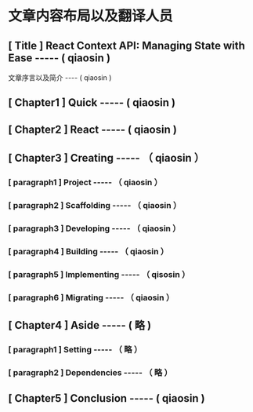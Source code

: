 # 文章内容布局以及翻译人员

## [ Title ] React Context API: Managing State with Ease ----- ( qiaosin )

文章序言以及简介 ---- ( qiaosin )

## [ Chapter1 ] Quick  ----- ( qiaosin )

## [ Chapter2 ] React  ----- ( qiaosin )

## [ Chapter3 ] Creating ----- （ qiaosin ）

### [  paragraph1 ] Project ----- （ qiaosin ）

### [  paragraph2 ] Scaffolding ----- （ qiaosin ）

### [  paragraph3 ] Developing ----- （ qiaosin ）

### [  paragraph4 ] Building ----- （ qiaosin ）

### [  paragraph5 ] Implementing ----- （ qisosin ）

### [  paragraph6 ] Migrating ----- （ qiaosin ）

## [ Chapter4 ] Aside ----- ( 略 )

### [  paragraph1 ] Setting ----- （ 略 ）

### [  paragraph2 ] Dependencies ----- （ 略 ）

## [ Chapter5 ] Conclusion ----- ( qiaosin )
